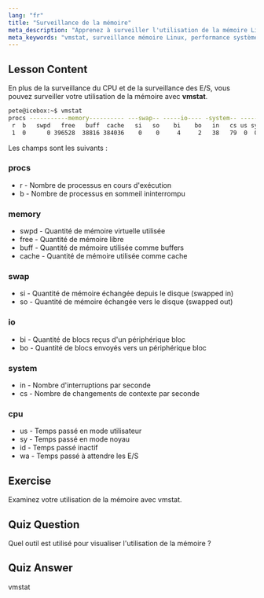 ```yaml
---
lang: "fr"
title: "Surveillance de la mémoire"
meta_description: "Apprenez à surveiller l'utilisation de la mémoire Linux avec vmstat. Comprenez la mémoire, le swap et les métriques CPU pour la performance du système. Commencez votre parcours Linux !"
meta_keywords: "vmstat, surveillance mémoire Linux, performance système, tutoriel Linux, utilisation mémoire, Linux débutant, guide Linux"
---
```


## Lesson Content

En plus de la surveillance du CPU et de la surveillance des E/S, vous pouvez surveiller votre utilisation de la mémoire avec **vmstat**.

```bash
pete@icebox:~$ vmstat
procs -----------memory---------- ---swap-- -----io---- -system-- ------cpu-----
 r  b   swpd   free   buff  cache   si   so    bi    bo   in   cs us sy id wa st
 1  0      0 396528  38816 384036    0    0     4     2   38   79  0  0 99  0  0
```

Les champs sont les suivants :

### procs

- r - Nombre de processus en cours d'exécution
- b - Nombre de processus en sommeil ininterrompu

### memory

- swpd - Quantité de mémoire virtuelle utilisée
- free - Quantité de mémoire libre
- buff - Quantité de mémoire utilisée comme buffers
- cache - Quantité de mémoire utilisée comme cache

### swap

- si - Quantité de mémoire échangée depuis le disque (swapped in)
- so - Quantité de mémoire échangée vers le disque (swapped out)

### io

- bi - Quantité de blocs reçus d'un périphérique bloc
- bo - Quantité de blocs envoyés vers un périphérique bloc

### system

- in - Nombre d'interruptions par seconde
- cs - Nombre de changements de contexte par seconde

### cpu

- us - Temps passé en mode utilisateur
- sy - Temps passé en mode noyau
- id - Temps passé inactif
- wa - Temps passé à attendre les E/S

## Exercise

Examinez votre utilisation de la mémoire avec vmstat.

## Quiz Question

Quel outil est utilisé pour visualiser l'utilisation de la mémoire ?

## Quiz Answer

vmstat
